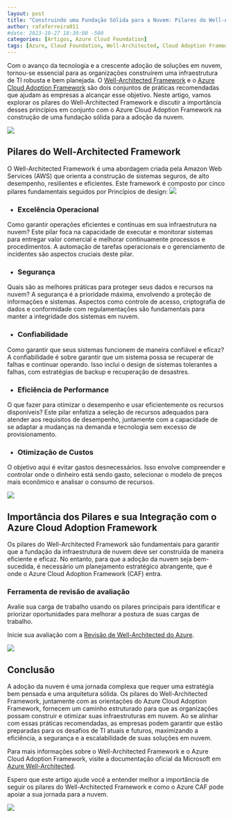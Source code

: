 ```yaml
---
layout: post
title: "Construindo uma Fundação Sólida para a Nuvem: Pilares do Well-Architected Framework e o Azure Cloud Adoption Framework"
author: rafaferreira011
#date: 2023-10-27 18:30:00 -500
categories: [Artigos, Azure Cloud Foundation]
tags: [Azure, Cloud Foundation, Well-Architected, Cloud Adoption Framework]
---
```


Com o avanço da tecnologia e a crescente adoção de soluções em nuvem, tornou-se essencial para as organizações construírem uma infraestrutura de TI robusta e bem planejada. O [Well-Architected Framework](https://learn.microsoft.com/pt-br/azure/well-architected/) e o [Azure Cloud Adoption Framework](https://learn.microsoft.com/pt-br/azure/cloud-adoption-framework/) são dois conjuntos de práticas recomendadas que ajudam as empresas a alcançar esse objetivo. Neste artigo, vamos explorar os pilares do Well-Architected Framework e discutir a importância desses princípios em conjunto com o Azure Cloud Adoption Framework na construção de uma fundação sólida para a adoção da nuvem.

![](https://stoblobcertificados011.blob.core.windows.net/imagens-blog/posts/2023-12-12-well-architect-foundation-cloud4.jpeg)

## Pilares do Well-Architected Framework

O Well-Architected Framework é uma abordagem criada pela Amazon Web Services (AWS) que orienta a construção de sistemas seguros, de alto desempenho, resilientes e eficientes. Este framework é composto por cinco pilares fundamentais seguidos por Princípios de design:
![](https://stoblobcertificados011.blob.core.windows.net/imagens-blog/posts/2023-12-12-well-architect-foundation-cloud2.png)


- ### Excelência Operacional
Como garantir operações eficientes e contínuas em sua infraestrutura na nuvem? Este pilar foca na capacidade de executar e monitorar sistemas para entregar valor comercial e melhorar continuamente processos e procedimentos. A automação de tarefas operacionais e o gerenciamento de incidentes são aspectos cruciais deste pilar.

- ### Segurança
Quais são as melhores práticas para proteger seus dados e recursos na nuvem? A segurança é a prioridade máxima, envolvendo a proteção de informações e sistemas. Aspectos como controle de acesso, criptografia de dados e conformidade com regulamentações são fundamentais para manter a integridade dos sistemas em nuvem.

- ### Confiabilidade
Como garantir que seus sistemas funcionem de maneira confiável e eficaz? A confiabilidade é sobre garantir que um sistema possa se recuperar de falhas e continuar operando. Isso inclui o design de sistemas tolerantes a falhas, com estratégias de backup e recuperação de desastres.

- ### Eficiência de Performance
O que fazer para otimizar o desempenho e usar eficientemente os recursos disponíveis? Este pilar enfatiza a seleção de recursos adequados para atender aos requisitos de desempenho, juntamente com a capacidade de se adaptar a mudanças na demanda e tecnologia sem excesso de provisionamento.

- ### Otimização de Custos
O objetivo aqui é evitar gastos desnecessários. Isso envolve compreender e controlar onde o dinheiro está sendo gasto, selecionar o modelo de preços mais econômico e analisar o consumo de recursos.

![](https://stoblobcertificados011.blob.core.windows.net/imagens-blog/posts/2023-12-12-well-architect-foundation-cloud3.jpeg)

## Importância dos Pilares e sua Integração com o Azure Cloud Adoption Framework

Os pilares do Well-Architected Framework são fundamentais para garantir que a fundação da infraestrutura de nuvem deve ser construída de maneira eficiente e eficaz. No entanto, para que a adoção da nuvem seja bem-sucedida, é necessário um planejamento estratégico abrangente, que é onde o Azure Cloud Adoption Framework (CAF) entra.

### Ferramenta de revisão de avaliação

Avalie sua carga de trabalho usando os pilares principais para identificar e priorizar oportunidades para melhorar a postura de suas cargas de trabalho.

Inicie sua avaliação com a [Revisão de Well-Architected do Azure](https://learn.microsoft.com/pt-br/assessments/azure-architecture-review/).

![](https://stoblobcertificados011.blob.core.windows.net/imagens-blog/posts/2023-12-12-well-architect-foundation-cloud1.png)

## Conclusão

A adoção da nuvem é uma jornada complexa que requer uma estratégia bem pensada e uma arquitetura sólida. Os pilares do Well-Architected Framework, juntamente com as orientações do Azure Cloud Adoption Framework, fornecem um caminho estruturado para que as organizações possam construir e otimizar suas infraestruturas em nuvem. Ao se alinhar com essas práticas recomendadas, as empresas podem garantir que estão preparadas para os desafios de TI atuais e futuros, maximizando a eficiência, a segurança e a escalabilidade de suas soluções em nuvem.

Para mais informações sobre o Well-Architected Framework e o Azure Cloud Adoption Framework, visite a documentação oficial da Microsoft em [Azure Well-Architected](https://learn.microsoft.com/pt-br/azure/well-architected/).

Espero que este artigo ajude você a entender melhor a importância de seguir os pilares do Well-Architected Framework e como o Azure CAF pode apoiar a sua jornada para a nuvem.

![](https://stoblobcertificados011.blob.core.windows.net/imagens-blog/posts/Logo2.png)